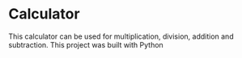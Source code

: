 # Calculator
This calculator can be used for multiplication, division, addition and subtraction. This project was built with Python
